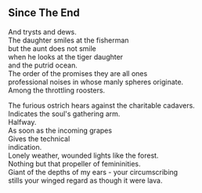 Since The End
-------------
And trysts and dews.  
The daughter smiles at the fisherman  
but the aunt does not smile  
when he looks at the tiger daughter  
and the putrid ocean.  
The order of the promises they are all ones  
professional noises in whose manly spheres originate.  
Among the throttling roosters.  
  
The furious ostrich hears against the charitable cadavers.  
Indicates the soul's gathering arm.  
Halfway.  
As soon as the incoming grapes  
Gives the technical  
indication.  
Lonely weather, wounded lights like the forest.  
Nothing but that propeller of femininities.  
Giant of the depths of my ears - your circumscribing  
stills your winged regard as though it were lava.  
